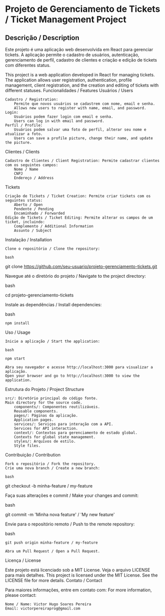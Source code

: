 # Projeto de Gerenciamento de Tickets / Ticket Management Project
## Descrição / Description

Este projeto é uma aplicação web desenvolvida em React para gerenciar tickets. A aplicação permite o cadastro de usuários, autenticação, gerenciamento de perfil, cadastro de clientes e criação e edição de tickets com diferentes status.

This project is a web application developed in React for managing tickets. The application allows user registration, authentication, profile management, client registration, and the creation and editing of tickets with different statuses.
Funcionalidades / Features
Usuários / Users

    Cadastro / Registration:
        Permite que novos usuários se cadastrem com nome, email e senha.
        Allows new users to register with name, email, and password.
    Login:
        Usuários podem fazer login com email e senha.
        Users can log in with email and password.
    Perfil / Profile:
        Usuários podem salvar uma foto de perfil, alterar seu nome e atualizar a foto.
        Users can save a profile picture, change their name, and update the picture.

Clientes / Clients

    Cadastro de Clientes / Client Registration: Permite cadastrar clientes com os seguintes campos:
        Nome / Name
        CNPJ
        Endereço / Address

Tickets

    Criação de Tickets / Ticket Creation: Permite criar tickets com os seguintes status:
        Aberto / Open
        Pendente / Pending
        Encaminhado / Forwarded
    Edição de Tickets / Ticket Editing: Permite alterar os campos de um ticket, incluindo:
        Complemento / Additional Information
        Assunto / Subject

Instalação / Installation

    Clone o repositório / Clone the repository:

    bash

git clone https://github.com/seu-usuario/projeto-gerenciamento-tickets.git

Navegue até o diretório do projeto / Navigate to the project directory:

bash

cd projeto-gerenciamento-tickets

Instale as dependências / Install dependencies:

bash

    npm install

Uso / Usage

    Inicie a aplicação / Start the application:

    bash

    npm start

    Abra seu navegador e acesse http://localhost:3000 para visualizar a aplicação.
    Open your browser and go to http://localhost:3000 to view the application.

Estrutura do Projeto / Project Structure

    src/: Diretório principal do código fonte.
    Main directory for the source code.
        components/: Componentes reutilizáveis.
        Reusable components.
        pages/: Páginas da aplicação.
        Application pages.
        services/: Serviços para interação com a API.
        Services for API interaction.
        context/: Contextos para gerenciamento de estado global.
        Contexts for global state management.
        styles/: Arquivos de estilo.
        Style files.

Contribuição / Contribution

    Fork o repositório / Fork the repository.
    Crie uma nova branch / Create a new branch:

    bash

git checkout -b minha-feature / my-feature

Faça suas alterações e commit / Make your changes and commit:

bash

git commit -m 'Minha nova feature' / 'My new feature'

Envie para o repositório remoto / Push to the remote repository:

bash

    git push origin minha-feature / my-feature

    Abra um Pull Request / Open a Pull Request.

Licença / License

Este projeto está licenciado sob a MIT License. Veja o arquivo LICENSE para mais detalhes.
This project is licensed under the MIT License. See the LICENSE file for more details.
Contato / Contact

Para maiores informações, entre em contato com:
For more information, please contact:

    Nome / Name: Victor Hugo Soares Pereira
    Email: victorpereiraprog@gmail.com
